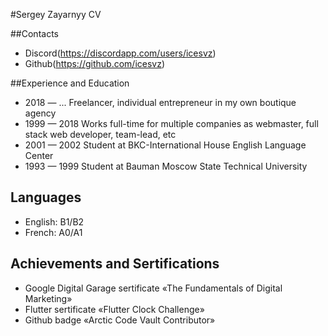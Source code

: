 #Sergey Zayarnyy CV

##Contacts 

* Discord(https://discordapp.com/users/icesvz)
* Github(https://github.com/icesvz)

##Experience and Education

* 2018 — ... Freelancer, individual entrepreneur in my own boutique agency
* 1999 — 2018 Works full-time for multiple companies as webmaster, full stack web developer, team-lead, etc
* 2001 — 2002 Student at BKC-International House English Language Center
* 1993 — 1999 Student at Bauman Moscow State Technical University

## Languages

* English: B1/B2
* French: A0/A1

## Achievements and Sertifications

* Google Digital Garage sertificate «The Fundamentals of Digital Marketing»
* Flutter sertificate «Flutter Clock Challenge»
* Github badge «Arctic Code Vault Contributor» 


